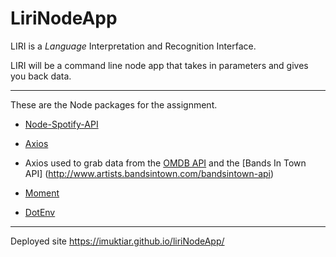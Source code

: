 # LiriNodeApp

LIRI is a _Language_ Interpretation and Recognition Interface. 

LIRI will be a command line node app that takes in parameters and gives you back data.

-------------------------------------------------------------------------------------------------------------------

These are the Node packages for the assignment.

   * [Node-Spotify-API](https://www.npmjs.com/package/node-spotify-api)

   * [Axios](https://www.npmjs.com/package/axios)

   * Axios used to grab data from the [OMDB API](http://www.omdbapi.com) and the [Bands In Town API]      (http://www.artists.bandsintown.com/bandsintown-api)

   * [Moment](https://www.npmjs.com/package/moment)

   * [DotEnv](https://www.npmjs.com/package/dotenv)
   
   ----------------------------------------------------------------------------------------------------------------
   Deployed site 
   https://imuktiar.github.io/liriNodeApp/
   

